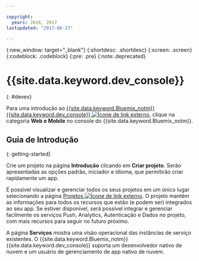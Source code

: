 ```yaml
---

copyright:
  years: 2016, 2017
lastupdated: "2017-06-27"

---
```

{:new_window: target="_blank"}
{:shortdesc: .shortdesc}
{:screen: .screen}
{:codeblock: .codeblock}
{:pre: .pre}
{:note:.deprecated}

# {{site.data.keyword.dev_console}}
{: #devex}

Para uma introdução ao [{{site.data.keyword.Bluemix_notm}} {{site.data.keyword.dev_console}} ![Ícone de link externo](../icons/launch-glyph.svg "Ícone de link externo")](https://console.{DomainName}/developer/getting-started "Ícone de link externo"), clique na categoria **Web e Mobile** no console do {{site.data.keyword.Bluemix_notm}}.


## Guia de Introdução
{: getting-started}

Crie um projeto na página **Introdução** clicando em **Criar projeto**. Serão apresentadas as opções padrão, iniciador e idioma, que permitirão criar rapidamente um app.

É possível visualizar e gerenciar todos os seus projetos em um único lugar selecionando a página [Projetos ![Ícone de link externo](../icons/launch-glyph.svg "Ícone de link externo")](https://console.{DomainName}/developer/projects "Ícone de link externo"). O projeto mantém as informações para todos os recursos que estão (e podem ser) integrados ao seu app. Se estiver disponível, será possível integrar e gerenciar facilmente os serviços Push, Analytics, Autenticação e Dados no projeto, com mais recursos para seguir no futuro próximo.

A página **Serviços** mostra uma visão operacional das instâncias de serviço existentes. O {{site.data.keyword.Bluemix_notm}} {{site.data.keyword.dev_console}} suporta um desenvolvedor nativo de nuvem e um usuário de gerenciamento de app nativo de nuvem.


<!--You can also discover the {{site.data.keyword.Bluemix_notm}} Mobile offerings, link to the Mobile documentation and get answers from our {{site.data.keyword.Bluemix_notm}} Mobile services community on Stack Overflow.-->
